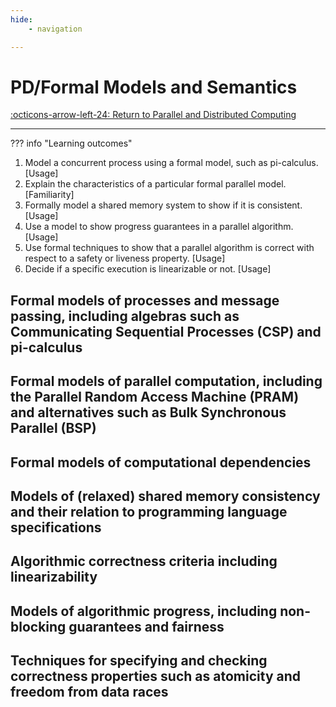 ```yaml
---
hide:
    - navigation 

---
```

# PD/Formal Models and Semantics

[:octicons-arrow-left-24: Return to Parallel and Distributed Computing](/Bodies-of-Knowledge/Parallel-Distributed/)

---

??? info "Learning outcomes"

   1. Model a concurrent process using a formal model, such as pi-calculus. [Usage]
   2. Explain the characteristics of a particular formal parallel model. [Familiarity]
   3. Formally model a shared memory system to show if it is consistent. [Usage]
   4. Use a model to show progress guarantees in a parallel algorithm. [Usage]
   5. Use formal techniques to show that a parallel algorithm is correct with respect to a safety or liveness property. [Usage]
   6. Decide if a specific execution is linearizable or not. [Usage]

## Formal models of processes and message passing, including algebras such as Communicating Sequential Processes (CSP) and pi-calculus

## Formal models of parallel computation, including the Parallel Random Access Machine (PRAM) and alternatives such as Bulk Synchronous Parallel (BSP)

## Formal models of computational dependencies

## Models of (relaxed) shared memory consistency and their relation to programming language specifications

## Algorithmic correctness criteria including linearizability

## Models of algorithmic progress, including non-blocking guarantees and fairness

## Techniques for specifying and checking correctness properties such as atomicity and freedom from data races